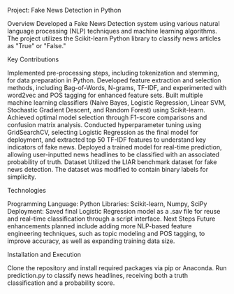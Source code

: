 

Project: Fake News Detection in Python

Overview
Developed a Fake News Detection system using various natural language processing (NLP) techniques and machine learning algorithms. The project utilizes the Scikit-learn Python library to classify news articles as "True" or "False."

Key Contributions

Implemented pre-processing steps, including tokenization and stemming, for data preparation in Python.
Developed feature extraction and selection methods, including Bag-of-Words, N-grams, TF-IDF, and experimented with word2vec and POS tagging for enhanced feature sets.
Built multiple machine learning classifiers (Naive Bayes, Logistic Regression, Linear SVM, Stochastic Gradient Descent, and Random Forest) using Scikit-learn. Achieved optimal model selection through F1-score comparisons and confusion matrix analysis.
Conducted hyperparameter tuning using GridSearchCV, selecting Logistic Regression as the final model for deployment, and extracted top 50 TF-IDF features to understand key indicators of fake news.
Deployed a trained model for real-time prediction, allowing user-inputted news headlines to be classified with an associated probability of truth.
Dataset
Utilized the LIAR benchmark dataset for fake news detection. The dataset was modified to contain binary labels for simplicity.

Technologies

Programming Language: Python
Libraries: Scikit-learn, Numpy, SciPy
Deployment: Saved final Logistic Regression model as a .sav file for reuse and real-time classification through a script interface.
Next Steps
Future enhancements planned include adding more NLP-based feature engineering techniques, such as topic modeling and POS tagging, to improve accuracy, as well as expanding training data size.

Installation and Execution

Clone the repository and install required packages via pip or Anaconda.
Run prediction.py to classify news headlines, receiving both a truth classification and a probability score.
